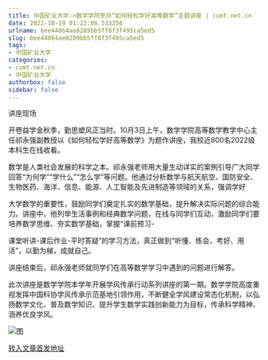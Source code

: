```yaml
---
title: 中国矿业大学->数学学院举办“如何轻松学好高等数学”主题讲座 | cumt.net.cn
date: 2022-10-19 01:22:08.533356
urlname: 6ee44064ae8289bb5ff8f3f495ca5ed5
slug: 6ee44064ae8289bb5ff8f3f495ca5ed5
tags: 
- 中国矿业大学
categories:
- cumt.net.cn
- 中国矿业大学
authorbox: false
sidebar: false
---
```

讲座现场

开卷益学金秋季，勤思塑风正当时。10月3日上午，数学学院高等数学教学中心主任祁永强副教授以《如何轻松学好高等数学》为题作讲座，我校近800名2022级本科生在线收看。

数学是人类社会发展的科学之本。祁永强老师用大量生动详实的案例引导广大同学回答“为何学”“学什么”“怎么学”等问题。他通过分析数学与航天航空、国防安全、生物医药、海洋、信息、能源、人工智能及先进制造等领域的关系，强调学好
<!--more-->
大学数学的重要性，鼓励同学们奠定扎实的数学基础，提升解决实际问题的综合能力。讲座中，他列举生活事例和经典数学问题，在线与同学们互动，激励同学们要培养数学思维、夯实数学基础，掌握“课前预习-

课堂听讲-课后作业-平时答疑”的学习方法，真正做到“听懂、练会、考好、用活”，以勤为梯，成就自己。

讲座结束后，祁永强老师就同学们在高等数学学习中遇到的问题进行解答。

此次讲座是数学学院本学年开展学风传承行动系列讲座的第一期。数学学院高度重视发挥中国科协学风传承示范基地引领作用，不断健全学风建设常态化机制，以弘扬数学文化、普及数学知识、提升学生数学实践创新能力为目标，传承科学精神、涵养优良学风。

![图](http://xwzx.cumt.edu.cn/_upload/article/images/83/3e/a5598f9043bc812a7562367e6765/b5a7e768-0b70-4277-a4a3-83ee6072e3b6.jpg)

[转入文章首发地址](http://xwzx.cumt.edu.cn/ae/5f/c523a634463/page.htm)